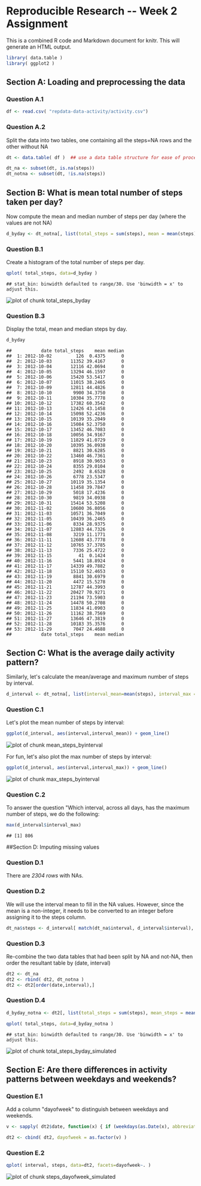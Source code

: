 # Reproducible Research -- Week 2 Assignment

This is a combined R code and Markdown document for knitr. This will generate an HTML output.


```r
library( data.table )
library( ggplot2 )
```
## Section A: Loading and preprocessing the data

### Question A.1

```r
df <- read.csv( "repdata-data-activity/activity.csv")
```

### Question A.2
Split the data into two tables, one containing all the steps=NA rows and the other without NA


```r
dt <- data.table( df )  ## use a data table structure for ease of processing

dt_na <- subset(dt, is.na(steps))
dt_notna <- subset(dt, !is.na(steps))
```

## Section B: What is mean total number of steps taken per day?
Now compute the mean and median number of steps per day (where the values are not NA)


```r
d_byday <- dt_notna[, list(total_steps = sum(steps), mean = mean(steps), median = median(steps)), by=date]
```

### Question B.1
Create a histogram of the total number of steps per day.


```r
qplot( total_steps, data=d_byday )
```

```
## stat_bin: binwidth defaulted to range/30. Use 'binwidth = x' to adjust this.
```

![plot of chunk total_steps_byday](figure/total_steps_byday.png) 

### Question B.3
Display the total, mean and median steps by day.


```r
d_byday
```

```
##           date total_steps    mean median
##  1: 2012-10-02         126  0.4375      0
##  2: 2012-10-03       11352 39.4167      0
##  3: 2012-10-04       12116 42.0694      0
##  4: 2012-10-05       13294 46.1597      0
##  5: 2012-10-06       15420 53.5417      0
##  6: 2012-10-07       11015 38.2465      0
##  7: 2012-10-09       12811 44.4826      0
##  8: 2012-10-10        9900 34.3750      0
##  9: 2012-10-11       10304 35.7778      0
## 10: 2012-10-12       17382 60.3542      0
## 11: 2012-10-13       12426 43.1458      0
## 12: 2012-10-14       15098 52.4236      0
## 13: 2012-10-15       10139 35.2049      0
## 14: 2012-10-16       15084 52.3750      0
## 15: 2012-10-17       13452 46.7083      0
## 16: 2012-10-18       10056 34.9167      0
## 17: 2012-10-19       11829 41.0729      0
## 18: 2012-10-20       10395 36.0938      0
## 19: 2012-10-21        8821 30.6285      0
## 20: 2012-10-22       13460 46.7361      0
## 21: 2012-10-23        8918 30.9653      0
## 22: 2012-10-24        8355 29.0104      0
## 23: 2012-10-25        2492  8.6528      0
## 24: 2012-10-26        6778 23.5347      0
## 25: 2012-10-27       10119 35.1354      0
## 26: 2012-10-28       11458 39.7847      0
## 27: 2012-10-29        5018 17.4236      0
## 28: 2012-10-30        9819 34.0938      0
## 29: 2012-10-31       15414 53.5208      0
## 30: 2012-11-02       10600 36.8056      0
## 31: 2012-11-03       10571 36.7049      0
## 32: 2012-11-05       10439 36.2465      0
## 33: 2012-11-06        8334 28.9375      0
## 34: 2012-11-07       12883 44.7326      0
## 35: 2012-11-08        3219 11.1771      0
## 36: 2012-11-11       12608 43.7778      0
## 37: 2012-11-12       10765 37.3785      0
## 38: 2012-11-13        7336 25.4722      0
## 39: 2012-11-15          41  0.1424      0
## 40: 2012-11-16        5441 18.8924      0
## 41: 2012-11-17       14339 49.7882      0
## 42: 2012-11-18       15110 52.4653      0
## 43: 2012-11-19        8841 30.6979      0
## 44: 2012-11-20        4472 15.5278      0
## 45: 2012-11-21       12787 44.3993      0
## 46: 2012-11-22       20427 70.9271      0
## 47: 2012-11-23       21194 73.5903      0
## 48: 2012-11-24       14478 50.2708      0
## 49: 2012-11-25       11834 41.0903      0
## 50: 2012-11-26       11162 38.7569      0
## 51: 2012-11-27       13646 47.3819      0
## 52: 2012-11-28       10183 35.3576      0
## 53: 2012-11-29        7047 24.4688      0
##           date total_steps    mean median
```

## Section C: What is the average daily activity pattern?

Similarly, let's calculate the mean/average and maximum number of steps by interval.


```r
d_interval <- dt_notna[, list(interval_mean=mean(steps), interval_max = max(steps)), by=interval]
```
### Question C.1
Let's plot the mean number of steps by interval:

```r
ggplot(d_interval, aes(interval,interval_mean)) + geom_line()
```

![plot of chunk mean_steps_byinterval](figure/mean_steps_byinterval.png) 

For fun, let's also plot the max number of steps by interval:

```r
ggplot(d_interval, aes(interval,interval_max)) + geom_line()
```

![plot of chunk max_steps_byinterval](figure/max_steps_byinterval.png) 

### Question C.2
To answer the question "Which interval, across all days, has the maximum number of steps,
we do the following:

```r
max(d_interval$interval_max)
```

```
## [1] 806
```
##Section D: Imputing missing values

### Question D.1
There are *2304 rows* with NAs.

### Question D.2
We will use the interval mean to fill in the NA values. However, since the mean
is a non-integer, it needs to be converted to an integer before assigning it to
the steps column.


```r
dt_na$steps <- d_interval[ match(dt_na$interval, d_interval$interval), as.integer(interval_mean) ]
```
### Question D.3
Re-combine the two data tables that had been split by NA and not-NA, then order the resultant table
by (date, interval)


```r
dt2 <- dt_na
dt2 <- rbind( dt2, dt_notna )
dt2 <- dt2[order(date,interval),]
```

### Question D.4


```r
d_byday_notna <- dt2[, list(total_steps = sum(steps), mean_steps = mean(steps), median_steps = median(steps)), by=date]

qplot( total_steps, data=d_byday_notna )
```

```
## stat_bin: binwidth defaulted to range/30. Use 'binwidth = x' to adjust this.
```

![plot of chunk total_steps_byday_simulated](figure/total_steps_byday_simulated.png) 


## Section E: Are there differences in activity patterns between weekdays and weekends?

### Question E.1
Add a column "dayofweek" to distinguish between weekdays and weekends.


```r
v <- sapply( dt2$date, function(x) { if (weekdays(as.Date(x), abbreviate=FALSE) %in% c("Saturday","Sunday")) "weekend" else "weekday" })

dt2 <- cbind( dt2, dayofweek = as.factor(v) )
```

### Question E.2


```r
qplot( interval, steps, data=dt2, facets=dayofweek~. )
```

![plot of chunk steps_dayofweek_simulated](figure/steps_dayofweek_simulated.png) 

